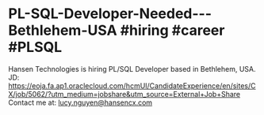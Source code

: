 # PL-SQL-Developer-Needed---Bethlehem-USA #hiring #career #PLSQL
Hansen Technologies is hiring PL/SQL Developer based in Bethlehem, USA. 
JD: https://eoja.fa.ap1.oraclecloud.com/hcmUI/CandidateExperience/en/sites/CX/job/5062/?utm_medium=jobshare&utm_source=External+Job+Share
Contact me at: lucy.nguyen@hansencx.com
